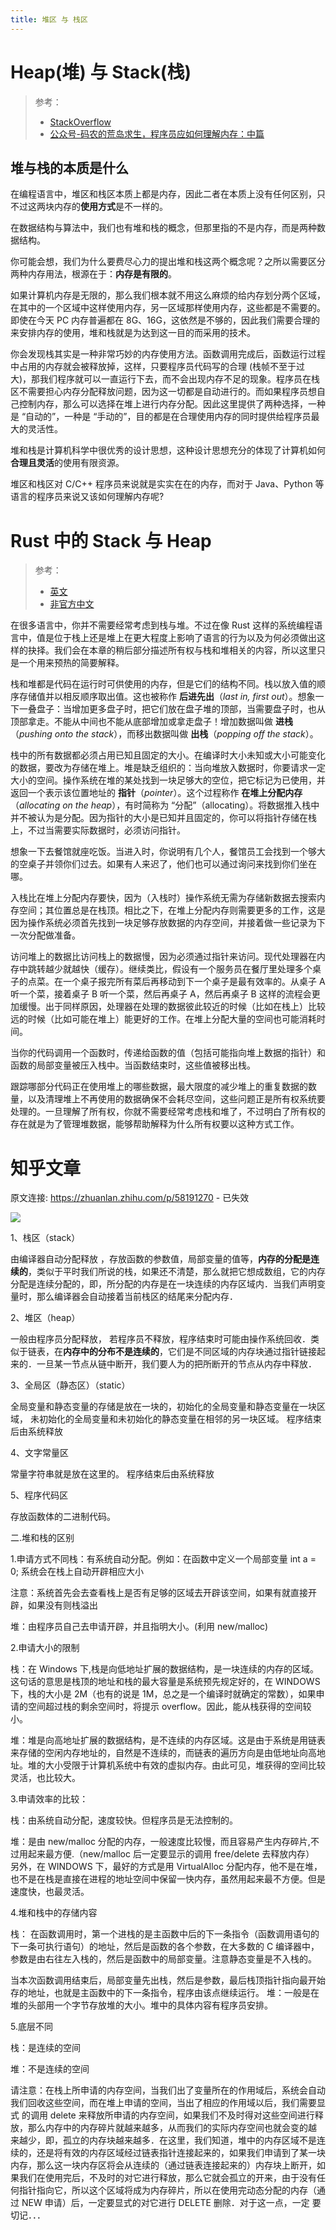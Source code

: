```yaml
---
title: 堆区 与 栈区
---
```


# Heap(堆) 与 Stack(栈)

> 参考：
> 
> - [StackOverflow](https://stackoverflow.com/questions/79923/what-and-where-are-the-stack-and-heap)
> - [公众号-码农的荒岛求生，程序员应如何理解内存：中篇](https://mp.weixin.qq.com/s/wHY118_mq9aiiUcwgYT3dQ)

## 堆与栈的本质是什么

在编程语言中，堆区和栈区本质上都是内存，因此二者在本质上没有任何区别，只不过这两块内存的**使用方式**是不一样的。

在数据结构与算法中，我们也有堆和栈的概念，但那里指的不是内存，而是两种数据结构。

你可能会想，我们为什么要费尽心力的提出堆和栈这两个概念呢？之所以需要区分两种内存用法，根源在于：**内存是有限的**。

如果计算机内存是无限的，那么我们根本就不用这么麻烦的给内存划分两个区域，在其中的一个区域中这样使用内存，另一区域那样使用内存，这些都是不需要的。即使在今天 PC 内存普遍都在 8G、16G，这依然是不够的，因此我们需要合理的来安排内存的使用，堆和栈就是为达到这一目的而采用的技术。

你会发现栈其实是一种非常巧妙的内存使用方法。函数调用完成后，函数运行过程中占用的内存就会被释放掉，这样，只要程序员代码写的合理 (栈帧不至于过大)，那我们程序就可以一直运行下去，而不会出现内存不足的现象。程序员在栈区不需要担心内存分配释放问题，因为这一切都是自动进行的。而如果程序员想自己控制内存，那么可以选择在堆上进行内存分配。因此这里提供了两种选择，一种是 “自动的”，一种是 “手动的”，目的都是在合理使用内存的同时提供给程序员最大的灵活性。

堆和栈是计算机科学中很优秀的设计思想，这种设计思想充分的体现了计算机如何**合理且灵活**的使用有限资源。

堆区和栈区对 C/C++ 程序员来说就是实实在在的内存，而对于 Java、Python 等语言的程序员来说又该如何理解内存呢?

# Rust 中的 Stack 与 Heap

> 参考：
> 
> - [英文](https://doc.rust-lang.org/book/ch04-01-what-is-ownership.html#the-stack-and-the-heap)
> - [非官方中文](https://kaisery.github.io/trpl-zh-cn/ch04-01-what-is-ownership.html#%E6%A0%88stack%E4%B8%8E%E5%A0%86heap)

在很多语言中，你并不需要经常考虑到栈与堆。不过在像 Rust 这样的系统编程语言中，值是位于栈上还是堆上在更大程度上影响了语言的行为以及为何必须做出这样的抉择。我们会在本章的稍后部分描述所有权与栈和堆相关的内容，所以这里只是一个用来预热的简要解释。

栈和堆都是代码在运行时可供使用的内存，但是它们的结构不同。栈以放入值的顺序存储值并以相反顺序取出值。这也被称作 **后进先出**（_last in, first out_）。想象一下一叠盘子：当增加更多盘子时，把它们放在盘子堆的顶部，当需要盘子时，也从顶部拿走。不能从中间也不能从底部增加或拿走盘子！增加数据叫做 **进栈**（_pushing onto the stack_），而移出数据叫做 **出栈**（_popping off the stack_）。

栈中的所有数据都必须占用已知且固定的大小。在编译时大小未知或大小可能变化的数据，要改为存储在堆上。堆是缺乏组织的：当向堆放入数据时，你要请求一定大小的空间。操作系统在堆的某处找到一块足够大的空位，把它标记为已使用，并返回一个表示该位置地址的 **指针**（_pointer_）。这个过程称作 **在堆上分配内存**（_allocating on the heap_），有时简称为 “分配”（allocating）。将数据推入栈中并不被认为是分配。因为指针的大小是已知并且固定的，你可以将指针存储在栈上，不过当需要实际数据时，必须访问指针。

想象一下去餐馆就座吃饭。当进入时，你说明有几个人，餐馆员工会找到一个够大的空桌子并领你们过去。如果有人来迟了，他们也可以通过询问来找到你们坐在哪。

入栈比在堆上分配内存要快，因为（入栈时）操作系统无需为存储新数据去搜索内存空间；其位置总是在栈顶。相比之下，在堆上分配内存则需要更多的工作，这是因为操作系统必须首先找到一块足够存放数据的内存空间，并接着做一些记录为下一次分配做准备。

访问堆上的数据比访问栈上的数据慢，因为必须通过指针来访问。现代处理器在内存中跳转越少就越快（缓存）。继续类比，假设有一个服务员在餐厅里处理多个桌子的点菜。在一个桌子报完所有菜后再移动到下一个桌子是最有效率的。从桌子 A 听一个菜，接着桌子 B 听一个菜，然后再桌子 A，然后再桌子 B 这样的流程会更加缓慢。出于同样原因，处理器在处理的数据彼此较近的时候（比如在栈上）比较远的时候（比如可能在堆上）能更好的工作。在堆上分配大量的空间也可能消耗时间。

当你的代码调用一个函数时，传递给函数的值（包括可能指向堆上数据的指针）和函数的局部变量被压入栈中。当函数结束时，这些值被移出栈。

跟踪哪部分代码正在使用堆上的哪些数据，最大限度的减少堆上的重复数据的数量，以及清理堆上不再使用的数据确保不会耗尽空间，这些问题正是所有权系统要处理的。一旦理解了所有权，你就不需要经常考虑栈和堆了，不过明白了所有权的存在就是为了管理堆数据，能够帮助解释为什么所有权要以这种方式工作。

# 知乎文章

原文连接: https://zhuanlan.zhihu.com/p/58191270 - 已失效

![](https://notes-learning.oss-cn-beijing.aliyuncs.com/wq21nf/1619016134392-d4c13ea1-0563-445a-a1fa-b8215a1c3839.png)

1、栈区（stack）

由编译器自动分配释放 ，存放函数的参数值，局部变量的值等，**内存的分配是连续的**，类似于平时我们所说的栈，如果还不清楚，那么就把它想成数组，它的内存分配是连续分配的，即，所分配的内存是在一块连续的内存区域内．当我们声明变量时，那么编译器会自动接着当前栈区的结尾来分配内存．

2、堆区（heap）

一般由程序员分配释放， 若程序员不释放，程序结束时可能由操作系统回收．类似于链表，在**内存中的分布不是连续的**，它们是不同区域的内存块通过指针链接起来的．一旦某一节点从链中断开，我们要人为的把所断开的节点从内存中释放．

3、全局区（静态区）（static）

全局变量和静态变量的存储是放在一块的，初始化的全局变量和静态变量在一块区域， 未初始化的全局变量和未初始化的静态变量在相邻的另一块区域。 程序结束后由系统释放

4、文字常量区

常量字符串就是放在这里的。 程序结束后由系统释放

5、程序代码区

存放函数体的二进制代码。

二.堆和栈的区别

1.申请方式不同栈：有系统自动分配。例如：在函数中定义一个局部变量 int a = 0; 系统会在栈上自动开辟相应大小

注意：系统首先会去查看栈上是否有足够的区域去开辟该空间，如果有就直接开辟，如果没有则栈溢出

堆：由程序员自己去申请开辟，并且指明大小。(利用 new/malloc)

2.申请大小的限制

栈：在 Windows 下,栈是向低地址扩展的数据结构，是一块连续的内存的区域。这句话的意思是栈顶的地址和栈的最大容量是系统预先规定好的，在 WINDOWS 下，栈的大小是 2M（也有的说是 1M，总之是一个编译时就确定的常数），如果申请的空间超过栈的剩余空间时，将提示 overflow。因此，能从栈获得的空间较小。

堆：堆是向高地址扩展的数据结构，是不连续的内存区域。这是由于系统是用链表来存储的空闲内存地址的，自然是不连续的，而链表的遍历方向是由低地址向高地址。堆的大小受限于计算机系统中有效的虚拟内存。由此可见，堆获得的空间比较灵活，也比较大。 

3.申请效率的比较：

栈：由系统自动分配，速度较快。但程序员是无法控制的。

堆：是由 new/malloc 分配的内存，一般速度比较慢，而且容易产生内存碎片,不过用起来最方便.（new/malloc 后一定要显示的调用 free/delete 去释放内存）
另外，在 WINDOWS 下，最好的方式是用 VirtualAlloc 分配内存，他不是在堆，也不是在栈是直接在进程的地址空间中保留一快内存，虽然用起来最不方便。但是速度快，也最灵活。 

4.堆和栈中的存储内容

栈： 在函数调用时，第一个进栈的是主函数中后的下一条指令（函数调用语句的下一条可执行语句）的地址，然后是函数的各个参数，在大多数的 C 编译器中，参数是由右往左入栈的，然后是函数中的局部变量。注意静态变量是不入栈的。

当本次函数调用结束后，局部变量先出栈，然后是参数，最后栈顶指针指向最开始存的地址，也就是主函数中的下一条指令，程序由该点继续运行。
堆：一般是在堆的头部用一个字节存放堆的大小。堆中的具体内容有程序员安排。

5.底层不同

栈：是连续的空间

堆：不是连续的空间

请注意：在栈上所申请的内存空间，当我们出了变量所在的作用域后，系统会自动我们回收这些空间，而在堆上申请的空间，当出了相应的作用域以后，我们需要显式 的调用 delete 来释放所申请的内存空间，如果我们不及时得对这些空间进行释放，那么内存中的内存碎片就越来越多，从而我们的实际内存空间也就会变的越 来越少，即，孤立的内存块越来越多．在这里，我们知道，堆中的内存区域不是连续的，还是将有效的内存区域经过链表指针连接起来的，如果我们申请到了某一块 内存，那么这一块内存区将会从连续的（通过链表连接起来的）内存块上断开，如果我们在使用完后，不及时的对它进行释放，那么它就会孤立的开来，由于没有任 何指针指向它，所以这个区域将成为内存碎片，所以在使用完动态分配的内存（通过 NEW 申请）后，一定要显式的对它进行 DELETE 删除．对于这一点，一定 要切记．．．
